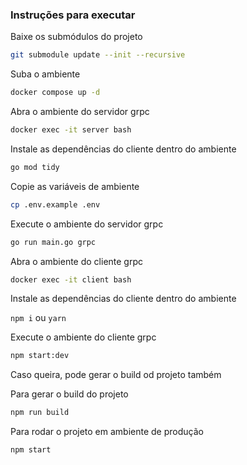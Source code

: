 ### Instruções para executar


Baixe os submódulos do projeto
```sh
git submodule update --init --recursive
```

Suba o ambiente
```sh
docker compose up -d
```

Abra o ambiente do servidor grpc
```sh
docker exec -it server bash
```

Instale as dependências do cliente dentro do ambiente
```sh
go mod tidy
```

Copie as variáveis de ambiente

```sh
cp .env.example .env
```

Execute o ambiente do servidor grpc
```sh
go run main.go grpc
```

Abra o ambiente do cliente grpc
```sh
docker exec -it client bash
```

Instale as dependências do cliente dentro do ambiente

```npm i``` ou ```yarn```

Execute o ambiente do cliente grpc
```sh
npm start:dev
```

Caso queira, pode gerar o build od projeto também

Para gerar o build do projeto
```sh
npm run build
```

Para rodar o projeto em ambiente de produção
```sh
npm start
```


